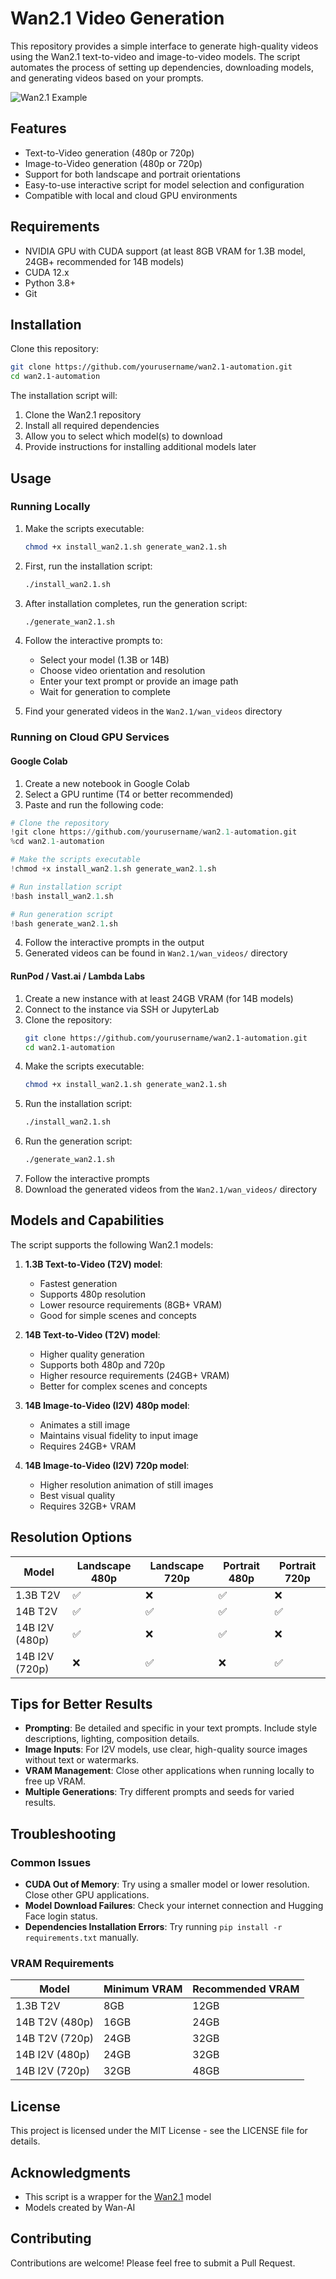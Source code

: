 # Wan2.1 Video Generation

This repository provides a simple interface to generate high-quality videos using the Wan2.1 text-to-video and image-to-video models. The script automates the process of setting up dependencies, downloading models, and generating videos based on your prompts.

![Wan2.1 Example](https://github.com/yourusername/wan2.1-automation/assets/banner.gif)

## Features

- Text-to-Video generation (480p or 720p)
- Image-to-Video generation (480p or 720p)
- Support for both landscape and portrait orientations
- Easy-to-use interactive script for model selection and configuration
- Compatible with local and cloud GPU environments

## Requirements

- NVIDIA GPU with CUDA support (at least 8GB VRAM for 1.3B model, 24GB+ recommended for 14B models)
- CUDA 12.x
- Python 3.8+
- Git

## Installation

Clone this repository:

```bash
git clone https://github.com/yourusername/wan2.1-automation.git
cd wan2.1-automation
```

The installation script will:
1. Clone the Wan2.1 repository
2. Install all required dependencies
3. Allow you to select which model(s) to download
4. Provide instructions for installing additional models later

## Usage

### Running Locally

1. Make the scripts executable:
   ```bash
   chmod +x install_wan2.1.sh generate_wan2.1.sh
   ```

2. First, run the installation script:
   ```bash
   ./install_wan2.1.sh
   ```

3. After installation completes, run the generation script:
   ```bash
   ./generate_wan2.1.sh
   ```

4. Follow the interactive prompts to:
   - Select your model (1.3B or 14B)
   - Choose video orientation and resolution
   - Enter your text prompt or provide an image path
   - Wait for generation to complete

5. Find your generated videos in the `Wan2.1/wan_videos` directory

### Running on Cloud GPU Services

#### Google Colab

1. Create a new notebook in Google Colab
2. Select a GPU runtime (T4 or better recommended)
3. Paste and run the following code:

```python
# Clone the repository
!git clone https://github.com/yourusername/wan2.1-automation.git
%cd wan2.1-automation

# Make the scripts executable
!chmod +x install_wan2.1.sh generate_wan2.1.sh

# Run installation script
!bash install_wan2.1.sh

# Run generation script
!bash generate_wan2.1.sh
```

4. Follow the interactive prompts in the output
5. Generated videos can be found in `Wan2.1/wan_videos/` directory

#### RunPod / Vast.ai / Lambda Labs

1. Create a new instance with at least 24GB VRAM (for 14B models)
2. Connect to the instance via SSH or JupyterLab
3. Clone the repository:
   ```bash
   git clone https://github.com/yourusername/wan2.1-automation.git
   cd wan2.1-automation
   ```
4. Make the scripts executable:
   ```bash
   chmod +x install_wan2.1.sh generate_wan2.1.sh
   ```
5. Run the installation script:
   ```bash
   ./install_wan2.1.sh
   ```
6. Run the generation script:
   ```bash
   ./generate_wan2.1.sh
   ```
7. Follow the interactive prompts
8. Download the generated videos from the `Wan2.1/wan_videos/` directory

## Models and Capabilities

The script supports the following Wan2.1 models:

1. **1.3B Text-to-Video (T2V) model**:
   - Fastest generation
   - Supports 480p resolution
   - Lower resource requirements (8GB+ VRAM)
   - Good for simple scenes and concepts

2. **14B Text-to-Video (T2V) model**:
   - Higher quality generation
   - Supports both 480p and 720p
   - Higher resource requirements (24GB+ VRAM)
   - Better for complex scenes and concepts

3. **14B Image-to-Video (I2V) 480p model**:
   - Animates a still image
   - Maintains visual fidelity to input image
   - Requires 24GB+ VRAM

4. **14B Image-to-Video (I2V) 720p model**:
   - Higher resolution animation of still images
   - Best visual quality
   - Requires 32GB+ VRAM

## Resolution Options

| Model              | Landscape 480p | Landscape 720p | Portrait 480p | Portrait 720p |
|--------------------|----------------|----------------|---------------|---------------|
| 1.3B T2V           | ✅             | ❌             | ✅            | ❌            |
| 14B T2V            | ✅             | ✅             | ✅            | ✅            |
| 14B I2V (480p)     | ✅             | ❌             | ✅            | ❌            |
| 14B I2V (720p)     | ❌             | ✅             | ❌            | ✅            |

## Tips for Better Results

- **Prompting**: Be detailed and specific in your text prompts. Include style descriptions, lighting, composition details.
- **Image Inputs**: For I2V models, use clear, high-quality source images without text or watermarks.
- **VRAM Management**: Close other applications when running locally to free up VRAM.
- **Multiple Generations**: Try different prompts and seeds for varied results.

## Troubleshooting

### Common Issues

- **CUDA Out of Memory**: Try using a smaller model or lower resolution. Close other GPU applications.
- **Model Download Failures**: Check your internet connection and Hugging Face login status.
- **Dependencies Installation Errors**: Try running `pip install -r requirements.txt` manually.

### VRAM Requirements

| Model              | Minimum VRAM | Recommended VRAM |
|--------------------|--------------|------------------|
| 1.3B T2V           | 8GB          | 12GB             |
| 14B T2V (480p)     | 16GB         | 24GB             |
| 14B T2V (720p)     | 24GB         | 32GB             |
| 14B I2V (480p)     | 24GB         | 32GB             |
| 14B I2V (720p)     | 32GB         | 48GB             |

## License

This project is licensed under the MIT License - see the LICENSE file for details.

## Acknowledgments

- This script is a wrapper for the [Wan2.1](https://github.com/Wan-Video/Wan2.1) model
- Models created by Wan-AI

## Contributing

Contributions are welcome! Please feel free to submit a Pull Request.
